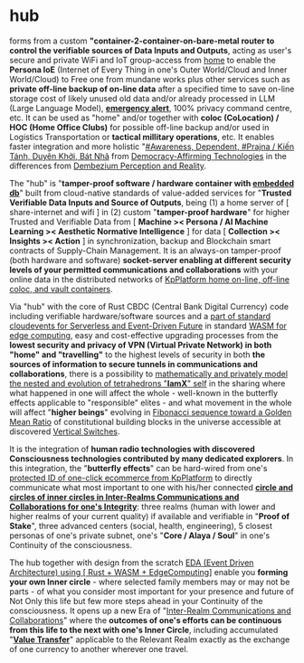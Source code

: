 # hub

forms from a custom <b>"container-2-container-on-bare-metal router to control the verifiable sources of Data Inputs and Outputs</b>, acting as user's secure and private WiFi and IoT group-access from <a href="https://github.com/khaiphong/home/" target="_blank">home</a> to enable the <b>Persona IoE</b> (Internet of Every Thing in one's Outer World/Cloud and Inner World/Cloud) to Free one from mundane works plus other services such as <b>private off-line backup of on-line data</b> after a specified time to save on-line storage cost of likely unused old data and/or already processed in LLM (Large Language Model), <b><a href="https://github.com/khaiphong/KpHealth/" target="_blank">emergency alert</a></b>, 100% privacy command centre, etc. It can be used as "home" and/or together with <b>coloc (CoLocation) / HOC (Home Office Clubs)</b> for possible off-line backup and/or used in Logistics Transportation or <b>tactical millitary operations</b>, etc. It enables faster integration and more holistic "<a href="https://blog.khaiphong.io/2023/09/awareness.html#Section_1" target="_blank">#Awareness, Dependent, #Prajna / Kiến Tánh, Duyên Khởi, Bát Nhã</a> from <a href="https://www.youtube.com/watch?v=YVV09S5MDeQ" target="_blank">Democracy-Affirming Technologies</a> in the differences from <a href="https://estuary.dev/blog/debezium-alternatives/" target="_blank">Dembezium Perception and Reality</a>. 

The "hub" is "<b>tamper-proof software / hardware container with <a href="https://github.com/khaiphong/db/" target="_blank">embedded db</a></b>" built from cloud-native standards of value-added services for "<b>Trusted Verifiable Data Inputs and Source of Outputs</b>, being (1) a home server of [ share-internet and wifi ] in (2) custom "<b>tamper-proof hardware</b>" for higher Trusted and Verifiable Data from [ <b>Machine &gt;&lt; Persona / AI Machine Learning &gt;&lt; Aesthetic Normative Intelligence</b> ] for data [ <b>Collection &gt;&lt; Insights  &gt;&lt; Action</b> ] in synchronization, backup and Blockchain smart contracts of Supply-Chain Management. It is an always-on tamper-proof (both hardware and software) <b>socket-server enabling at different security levels of your permitted communications and collaborations</b> with your online data in the distributed networks of <a href="https://github.com/khaiphong/KpPlatform/" target="_blank">KpPlatform home on-line, off-line coloc, and vault containers</a>. 

Via "hub" with the core of Rust CBDC (Central Bank Digital Currency) code including verifiable hardware/software sources and a <a href="https://www.youtube.com/watch?v=TZPPjAv12KU&t=914s" target="_blank">part of standard cloudevents for Serverless and Event-Driven Future</a> in standard <a href="https://dzone.com/articles/rust-wasm-and-edge-next-level-performance?edition=984203" target="_blank">WASM for edge computing</a>, easy and cost-effective upgrading processes from the <b>lowest security and privacy of VPN (Virtual Private Network) in both "home" and "travelling"</b> to the highest levels of security in both <b>the sources of information to secure tunnels in communications and collaborations</b>, there is a possibility to <a href="https://www.youtube.com/watch?v=w0ztlIAYTCU" target="_blank">mathematically and privately model the nested and evolution of tetrahedrons "<b>IamX</b>" self</a> in the sharing where what happened in one will affect the whole - well-known in the butterfly effects applicable to "responsible" elites - and what movement in the whole will affect "<b>higher beings</b>" evolving in <a href="https://blog.khaiphong.io/2023/09/a-light-out-of-darkness.html#Section_2.1" target="_blank">Fibonacci sequence toward a Golden Mean Ratio</a> of constitutional building blocks in the universe accessible at discovered <a href="https://blog.khaiphong.io/2023/09/a-light-out-of-darkness.html#Section_2" target="_blank">Vertical Switches</a>.

It is the integration of <b>human radio technologies with discovered Consciousness technologies contributed by many dedicated explorers</b>. In this integration, the "<b>butterfly effects</b>" can be hard-wired from one's <a href="https://github.com/khaiphong/KpPlatform/" target="_blank">protected ID of one-click ecommerce from KpPlatform</a> to directly communicate what most important to one with his/her connected <b><a href="https://blog.khaiphong.io/2023/09/list-of-figures-and-tables.html#Figure_11" target="_blank">circle and circles of inner circles in Inter-Realms Communications and Collaborations for one's Integrity</a></b>: three realms (human with lower and higher realms of your current quality) if available and verifiable in "<b>Proof of Stake</b>", three advanced centers (social, health, engineering), 5 closest personas of one's private subnet, one's "<b>Core / Alaya / Soul</b>" in one's Continuity of the consciousness.

The hub together with design from the scratch <a href="https://dzone.com/articles/rust-wasm-and-edge-next-level-performance" target="_blank">EDA (Event Driven Architecture) using [ Rust + WASM + EdgeComputing]</a> enable you <b>forming your own Inner circle</b> - where selected family members may or may not be parts - of what you consider most important for your presence and future of Not Only this life but few more steps ahead in your Continuity of the consciousness. It opens up a new Era of "<a href="https://www.youtube.com/watch?v=P76R8BQ4aL8" target="_blank">Inter-Realm Communications and Collaborations</a>" where the <b>outcomes of one's efforts can be continuous from this life to the next with one's Inner Circle</b>, including accumulated "<b><u>Value Transfer</u></b>" applicable to the Relevant Realm exactly as the exchange of one currency to another wherever one travel.

